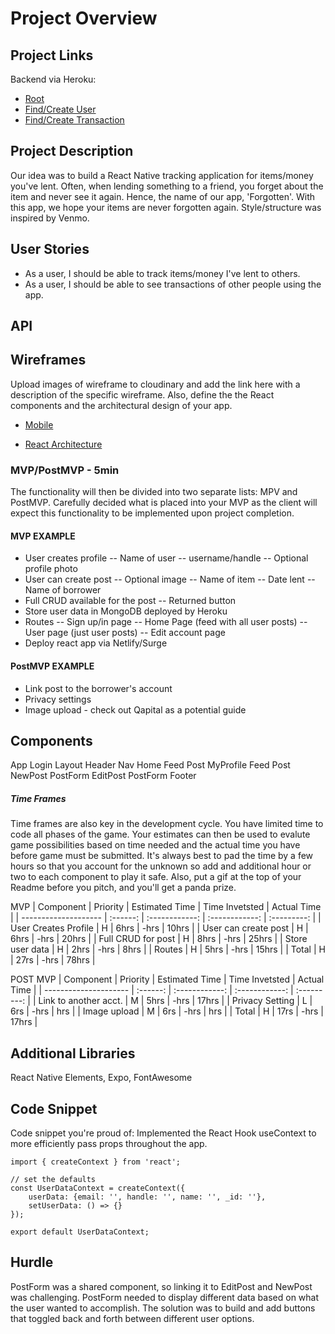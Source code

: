 # Project Overview

## Project Links

Backend via Heroku:
- [Root](https://immense-tor-64805.herokuapp.com/api)
- [Find/Create User](https://immense-tor-64805.herokuapp.com/api/user)
- [Find/Create Transaction](https://immense-tor-64805.herokuapp.com/api/transaction)


## Project Description

Our idea was to build a React Native tracking application for items/money you've lent. Often, when lending something to a friend, you forget about the item and never see it again. Hence, the name of our app, 'Forgotten'. With this app, we hope your items are never forgotten again. Style/structure was inspired by Venmo. 

## User Stories

- As a user, I should be able to track items/money I've lent to others.
- As a user, I should be able to see transactions of other people using the app.

## API

## Wireframes

Upload images of wireframe to cloudinary and add the link here with a description of the specific wireframe. Also, define the the React components and the architectural design of your app.

- [Mobile](https://res.cloudinary.com/dpn6ltns1/image/upload/v1595017437/Project%203/Screenshot_from_2020-07-17_16-21-51_bohmdt.png)


- [React Architecture](https://res.cloudinary.com/dpn6ltns1/image/upload/v1595017445/Project%203/Screenshot_from_2020-07-17_16-21-22_frymj8.png)

### MVP/PostMVP - 5min

The functionality will then be divided into two separate lists: MPV and PostMVP. Carefully decided what is placed into your MVP as the client will expect this functionality to be implemented upon project completion.

#### MVP EXAMPLE

- User creates profile
  -- Name of user
  -- username/handle
  -- Optional profile photo
- User can create post
  -- Optional image
  -- Name of item
  -- Date lent
  -- Name of borrower
- Full CRUD available for the post
  -- Returned button
- Store user data in MongoDB deployed by Heroku
- Routes
  -- Sign up/in page
  -- Home Page (feed with all user posts)
  -- User page (just user posts)
  -- Edit account page
- Deploy react app via Netlify/Surge

#### PostMVP EXAMPLE

- Link post to the borrower's account
- Privacy settings
- Image upload - check out Qapital as a potential guide

## Components

App
  Login
  Layout
    Header
      Nav
    Home
      Feed
        Post
    MyProfile
      Feed
        Post
    NewPost
      PostForm
    EditPost
      PostForm
    Footer

##### Time Frames

Time frames are also key in the development cycle. You have limited time to code all phases of the game. Your estimates can then be used to evalute game possibilities based on time needed and the actual time you have before game must be submitted. It's always best to pad the time by a few hours so that you account for the unknown so add and additional hour or two to each component to play it safe. Also, put a gif at the top of your Readme before you pitch, and you'll get a panda prize.

MVP
| Component            | Priority | Estimated Time | Time Invetsted | Actual Time |
| -------------------- | :------: | :------------: | :------------: | :---------: |
| User Creates Profile |    H     |      6hrs      |      -hrs      |    10hrs     |
| User can create post |    H     |      6hrs      |      -hrs      |    20hrs    |
| Full CRUD for post   |    H     |      8hrs      |      -hrs      |    25hrs    |
| Store user data      |    H     |      2hrs      |      -hrs      |    8hrs     |
| Routes               |    H     |      5hrs      |      -hrs      |    15hrs     |
| Total                |    H     |      27rs      |      -hrs      |    78hrs    |

POST MVP
| Component             | Priority | Estimated Time | Time Invetsted | Actual Time |
| --------------------- | :------: | :------------: | :------------: | :---------: |
| Link to another acct. |    M     |      5hrs      |      -hrs      |    17hrs    |
| Privacy Setting       |    L     |      6rs       |      -hrs      |    hrs      |
| Image upload          |    M     |      6rs       |      -hrs      |    hrs      |
| Total                 |    H     |      17rs      |      -hrs      |    17hrs    |

## Additional Libraries

React Native Elements, Expo, FontAwesome 

## Code Snippet

Code snippet you're proud of:
Implemented the React Hook useContext to more efficiently pass props throughout the app.

```
import { createContext } from 'react';

// set the defaults
const UserDataContext = createContext({
    userData: {email: '', handle: '', name: '', _id: ''},
    setUserData: () => {}
});

export default UserDataContext;

```

## Hurdle

PostForm was a shared component, so linking it to EditPost and NewPost was challenging. PostForm needed to display different data based on what the user wanted to accomplish. The solution was to build and add buttons that toggled back and forth between different user options. 

